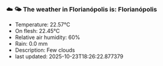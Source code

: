 ### ☁️ 🌤️  The weather in Florianópolis is: Florianópolis

- Temperature: 22.57°C
- On flesh: 22.45°C
- Relative air humidity: 60%
- Rain: 0.0 mm
- Description: Few clouds
- last updated: 2025-10-23T18:26:22.877379
